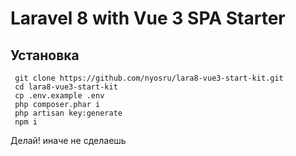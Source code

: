 # Laravel 8 with Vue 3 SPA Starter

## Установка

     git clone https://github.com/nyosru/lara8-vue3-start-kit.git
     cd lara8-vue3-start-kit
     cp .env.example .env
     php composer.phar i
     php artisan key:generate
     npm i

Делай! иначе не сделаешь